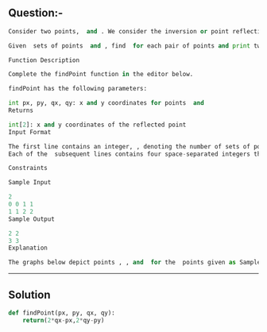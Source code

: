 ## Question:- 
```python
Consider two points,  and . We consider the inversion or point reflection, , of point  across point  to be a  rotation of point  around .

Given  sets of points  and , find  for each pair of points and print two space-separated integers denoting the respective values of  and  on a new line.

Function Description

Complete the findPoint function in the editor below.

findPoint has the following parameters:

int px, py, qx, qy: x and y coordinates for points  and 
Returns

int[2]: x and y coordinates of the reflected point 
Input Format

The first line contains an integer, , denoting the number of sets of points.
Each of the  subsequent lines contains four space-separated integers that describe the respective values of , , , and  defining points  and .

Constraints

Sample Input

2
0 0 1 1
1 1 2 2
Sample Output

2 2
3 3
Explanation

The graphs below depict points , , and  for the  points given as Sample Input:
```
----------------------------------------------------------------------------------------------------------------------------------------

## Solution
```python
def findPoint(px, py, qx, qy):
    return(2*qx-px,2*qy-py)
```

